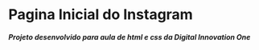 # Pagina Inicial do Instagram

##### Projeto desenvolvido para aula de html e css da Digital Innovation One
